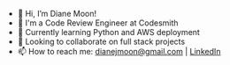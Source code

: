 - 👋 Hi, I’m Diane Moon!
- 💼 I'm a Code Review Engineer at Codesmith
- 🌱 Currently learning Python and AWS deployment
- 💞 Looking to collaborate on full stack projects
- 📫 How to reach me: dianejmoon@gmail.com | <a href="https://linkedin.com/in/dianejmoon/">LinkedIn</a>

<!---
dianemoon/dianemoon is a ✨ special ✨ repository because its `README.md` (this file) appears on your GitHub profile.
You can click the Preview link to take a look at your changes.
--->
